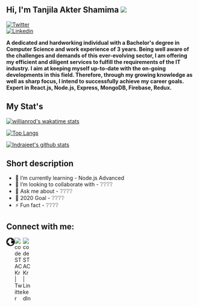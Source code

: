 ## Hi, I'm Tanjila Akter Shamima <img src="https://media.giphy.com/media/hvRJCLFzcasrR4ia7z/giphy.gif" width="25px">
[![Twitter](https://img.shields.io/twitter/url?label=twitter&style=social&url=https%3A%2F%2Ftwitter.com%2Fshamima_tanjila)](https://twitter.com/intent/tweet?text=Wow)</br>
[![Linkedin](https://https://img.shields.io/twitter/url?color=Linkdein&label=Linkdein&logo=Linkedin&style=social&url=https%3A%2F%2Ftanjila-shamima-b932bb1a5%2F)](https://www.linkedin.com/in/tanjila-shamima-b932bb1a5/)</br>


<strong style="text-align: justify;">
  A dedicated and hardworking individual with a Bachelor's degree in Computer Science and work experience of 3 years. Being well aware of the challenges and demands of this ever-evolving sector, I am offering my efficient and diligent services to fulfill the requirements of the IT industry. I aim at keeping myself up-to-date with the on-going developments in this field. Therefore, through my growing knowledge as well as sharp focus, I intend to successfully achieve my career goals. Expert in React.js, Node.js, Express, MongoDB, Firebase, Redux.
</strong> 

## My Stat's
[![willianrod's wakatime stats](https://github-readme-stats.vercel.app/api/wakatime?username=tanjila_shamima)](https://github.com/anuraghazra/github-readme-stats)

[![Top Langs](https://github-readme-stats.vercel.app/api/top-langs/?username=TanjilaShamima&hide=css,html)](https://github.com/anuraghazra/github-readme-stats)

[![Indrajeet's github stats](https://github-readme-stats.vercel.app/api?username=TanjilaShamima&count_private=true&include_all_commits=true&theme=onedark)](https://google.com)

## Short description
- 🌱 I’m currently learning - Node.js Advanced
- 👯 I’m looking to collaborate with - ❔❔❔❔
- 💬 Ask me about - ❔❔❔❔
- 🥅 2020 Goal - ❔❔❔❔
- ⚡ Fun fact - ❔❔❔❔
<!-- ❔❔❔❔ means username in below README.md -->
<!-- Also feel free to update second URL to any URL -->
## Connect with me:
[<img align="left" alt="codeSTACKr.com" width="22px" src="https://raw.githubusercontent.com/iconic/open-iconic/master/svg/globe.svg" />][website]
[<img align="left" alt="codeSTACKr | Twitter" width="22px" src="https://cdn.jsdelivr.net/npm/simple-icons@v3/icons/twitter.svg" />][twitter]
[<img align="left" alt="codeSTACKr | LinkedIn" width="22px" src="https://cdn.jsdelivr.net/npm/simple-icons@v3/icons/linkedin.svg" />][linkedin]
<br />

[website]: https://tanjilashamima.com
[twitter]: itter.com/shamima_tanjila
[linkedin]: https://www.linkedin.com/in/tanjila-shamima-b932bb1a5/
